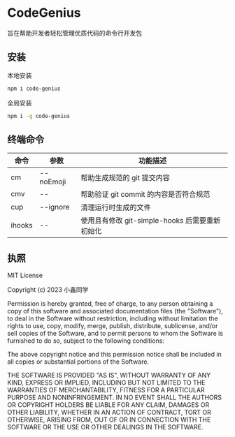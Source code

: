# CodeGenius

旨在帮助开发者轻松管理优质代码的命令行开发包

## 安装

本地安装

```bash
npm i code-genius
```

全局安装

```bash
npm i -g code-genius
```

## 终端命令

| 命令   | 参数             | 功能描述                                       |
| ------ | ---------------- | ---------------------------------------------- |
| cm     | --noEmoji        | 帮助生成规范的 git 提交内容                    |
| cmv    | --               | 帮助验证 git commit 的内容是否符合规范         |
| cup    | --ignore <match> | 清理运行时生成的文件                           |
| ihooks | --               | 使用且有修改 git-simple-hooks 后需要重新初始化 |

## 执照

MIT License

Copyright (c) 2023 小鑫同学

Permission is hereby granted, free of charge, to any person obtaining a copy
of this software and associated documentation files (the "Software"), to deal
in the Software without restriction, including without limitation the rights
to use, copy, modify, merge, publish, distribute, sublicense, and/or sell
copies of the Software, and to permit persons to whom the Software is
furnished to do so, subject to the following conditions:

The above copyright notice and this permission notice shall be included in all
copies or substantial portions of the Software.

THE SOFTWARE IS PROVIDED "AS IS", WITHOUT WARRANTY OF ANY KIND, EXPRESS OR
IMPLIED, INCLUDING BUT NOT LIMITED TO THE WARRANTIES OF MERCHANTABILITY,
FITNESS FOR A PARTICULAR PURPOSE AND NONINFRINGEMENT. IN NO EVENT SHALL THE
AUTHORS OR COPYRIGHT HOLDERS BE LIABLE FOR ANY CLAIM, DAMAGES OR OTHER
LIABILITY, WHETHER IN AN ACTION OF CONTRACT, TORT OR OTHERWISE, ARISING FROM,
OUT OF OR IN CONNECTION WITH THE SOFTWARE OR THE USE OR OTHER DEALINGS IN THE
SOFTWARE.